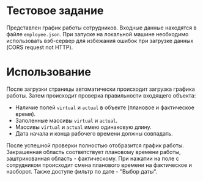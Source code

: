 # Тестовое задание

Представлен график работы сотрудников. Входные данные находятся в файле `employee.json`. При запуске на локальной машине необходимо использовать вэб-сервер для избежания ошибок при загрузке данных (CORS request not HTTP).

# Использование

После загрузки страницы автоматически происходит загрузка графика работы. Затем происходит проверка правильности входящего объекта:
- Наличие полей `virtual` и `actual` в объекте (плановое и фактическое время).
- Заполенные массивы `virtual` и `actual`.
- Массивы `virtual` и `actual` имею одинаковую длину.
- Дата начала и конца рабочего времени должны совпадать.

После успешной проверки полностью отобразится график работы.
Закрашенная область соответствует плановому времени работы, заштрихованная область - фактическому. При нажатии на поле с сотрудником происходит смена планового времени на фактическое и наоборот.
Также доступе фильтр по дате - "Выбор даты".